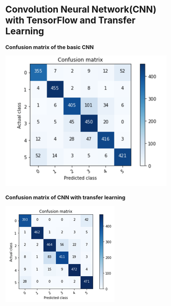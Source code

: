 # Convolution Neural Network(CNN) with TensorFlow and Transfer Learning
### Confusion matrix of the basic CNN                             
![](Confusion_matrix_of_the_basic_CNN.png)                  

     
 ### Confusion matrix of CNN with transfer learning 
 ![](confusion_matrix_of_transfer_learning.png) 
